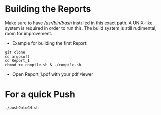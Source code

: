 # Building the Reports
Make sure to have */usr/bin/bash* installed in this exact path.
A UNIX-like system is required in order to run this.
The build system is still rudimental, room for improvement.

- Example for building the first Report:

```
git clone 
cd argosoft
cd Report_1
chmod +x compile.sh & ./compile.sh
```

- Open Report_1.pdf with your pdf viewer

# For a quick Push

```
./pushOntoGH.sh
```

